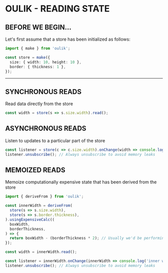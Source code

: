 # OULIK - READING STATE #

## BEFORE WE BEGIN... ##  
Let's first assume that a store has been initialized as follows:
```Typescript
import { make } from 'oulik';

const store = make({
  size: { width: 10, height: 10 },
  border: { thickness: 1 },
}); 
```
---

## SYNCHRONOUS READS ##
Read data directly from the store
```Typescript
const width = store(s => s.size.width).read();
```

## ASYNCHRONOUS READS ##
Listen to updates to a particular part of the store
```Typescript
const listener = store(c => c.size.width).onChange(width => console.log(width));
listener.unsubscribe(); // Always unsubscribe to avoid memory leaks
```  

## MEMOIZED READS ##
Memoize computationally expensive state that has been derived from the store
```Typescript
import { deriveFrom } from 'oulik';

const innerWidth = deriveFrom(
  store(s => s.size.width),
  store(s => s.border.thickness),
).usingExpensiveCalc((
  boxWidth,
  borderThickness,
) => {
  return boxWidth - (borderThickness * 2); // Usually we'd be performing a much bigger calculation here
});

const width = innerWidth.read();

const listener = innerWidth.onChange(innerWidth => console.log('inner width', innerWidth));
listener.unsubscribe(); // Always unsubscribe to avoid memory leaks
```
